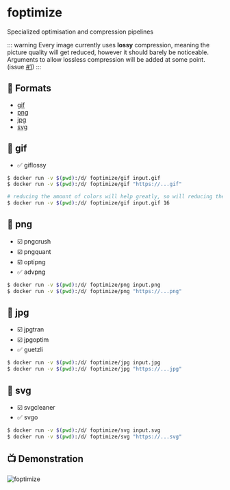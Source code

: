 # foptimize
Specialized optimisation and compression pipelines

::: warning
Every image currently uses **lossy** compression, meaning the 
picture quality will get reduced, however it should barely be noticeable. 
Arguments to allow lossless compression will be added at some point. (issue 
[#1](https://github.com/jukefr/fyle/issues/1))
:::

## :wrench: Formats
- [gif](#gif)
- [png](#png)
- [jpg](#jpg)
- [svg](#svg)

## :whale: gif
- :white_check_mark: giflossy

```bash
$ docker run -v $(pwd):/d/ foptimize/gif input.gif
$ docker run -v $(pwd):/d/ foptimize/gif "https://...gif"

# reducing the amount of colors will help greatly, so will reducing the size (see futils for that)
$ docker run -v $(pwd):/d/ foptimize/gif input.gif 16
```

## :whale: png
- :ballot_box_with_check: pngcrush 
- :ballot_box_with_check: pngquant
- :ballot_box_with_check: optipng
- :white_check_mark: advpng

```bash
$ docker run -v $(pwd):/d/ foptimize/png input.png
$ docker run -v $(pwd):/d/ foptimize/png "https://...png"
```
## :whale: jpg
- :ballot_box_with_check: jpgtran
- :ballot_box_with_check: jpgoptim
- :white_check_mark: guetzli

```bash
$ docker run -v $(pwd):/d/ foptimize/jpg input.jpg
$ docker run -v $(pwd):/d/ foptimize/jpg "https://...jpg"
```

## :whale: svg
- :ballot_box_with_check: svgcleaner
- :white_check_mark: svgo

```bash
$ docker run -v $(pwd):/d/ foptimize/svg input.svg
$ docker run -v $(pwd):/d/ foptimize/svg "https://...svg"
```

## :tv: Demonstration
![foptimize](https://s3.eu-west-3.amazonaws.com/juke-github/foptimize1.gif)

